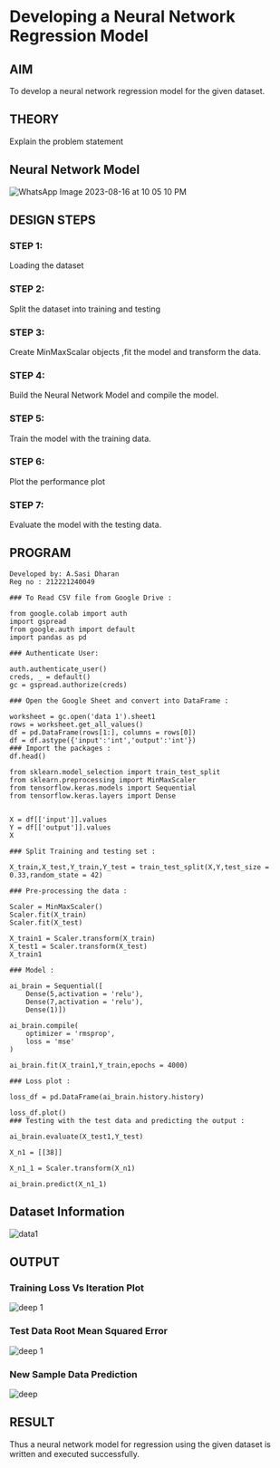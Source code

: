 # Developing a Neural Network Regression Model

## AIM

To develop a neural network regression model for the given dataset.

## THEORY

Explain the problem statement

## Neural Network Model
![WhatsApp Image 2023-08-16 at 10 05 10 PM](https://github.com/sasidharan403/basic-nn-model/assets/94154712/d861eb49-d756-4bf8-bc6b-418db7054714)


## DESIGN STEPS

### STEP 1:

Loading the dataset

### STEP 2:

Split the dataset into training and testing

### STEP 3:

Create MinMaxScalar objects ,fit the model and transform the data.

### STEP 4:

Build the Neural Network Model and compile the model.

### STEP 5:

Train the model with the training data.

### STEP 6:

Plot the performance plot

### STEP 7:

Evaluate the model with the testing data.

## PROGRAM

~~~
Developed by: A.Sasi Dharan
Reg no : 212221240049
~~~
~~~
### To Read CSV file from Google Drive :

from google.colab import auth
import gspread
from google.auth import default
import pandas as pd

### Authenticate User:

auth.authenticate_user()
creds, _ = default()
gc = gspread.authorize(creds)

### Open the Google Sheet and convert into DataFrame :

worksheet = gc.open('data 1').sheet1
rows = worksheet.get_all_values()
df = pd.DataFrame(rows[1:], columns = rows[0])
df = df.astype({'input':'int','output':'int'})
### Import the packages :
df.head()

from sklearn.model_selection import train_test_split
from sklearn.preprocessing import MinMaxScaler
from tensorflow.keras.models import Sequential
from tensorflow.keras.layers import Dense


X = df[['input']].values
Y = df[['output']].values
X

### Split Training and testing set :

X_train,X_test,Y_train,Y_test = train_test_split(X,Y,test_size = 0.33,random_state = 42)

### Pre-processing the data :

Scaler = MinMaxScaler()
Scaler.fit(X_train)
Scaler.fit(X_test)

X_train1 = Scaler.transform(X_train)
X_test1 = Scaler.transform(X_test)
X_train1

### Model :

ai_brain = Sequential([
    Dense(5,activation = 'relu'),
    Dense(7,activation = 'relu'),
    Dense(1)])

ai_brain.compile(
    optimizer = 'rmsprop',
    loss = 'mse'
)

ai_brain.fit(X_train1,Y_train,epochs = 4000)

### Loss plot :

loss_df = pd.DataFrame(ai_brain.history.history)

loss_df.plot()
### Testing with the test data and predicting the output :

ai_brain.evaluate(X_test1,Y_test)

X_n1 = [[38]]

X_n1_1 = Scaler.transform(X_n1)

ai_brain.predict(X_n1_1)
~~~

## Dataset Information

![data1](https://github.com/sasidharan403/basic-nn-model/assets/94154712/a96a2f87-0a5c-4602-b02b-0b5e4fdc9769)


## OUTPUT

### Training Loss Vs Iteration Plot

![deep 1](https://github.com/sasidharan403/basic-nn-model/assets/94154712/4e2e7838-79d1-483c-940b-57a833ee3656)


### Test Data Root Mean Squared Error

![deep 1](https://github.com/sasidharan403/basic-nn-model/assets/94154712/38b31e6b-addf-4785-ab5f-9e292d8db0c3)

### New Sample Data Prediction

![deep](https://github.com/sasidharan403/basic-nn-model/assets/94154712/c81f9481-cc58-44ce-9014-01ee5ed65ad9)


## RESULT
Thus a neural network model for regression using the given dataset is written and executed successfully.
